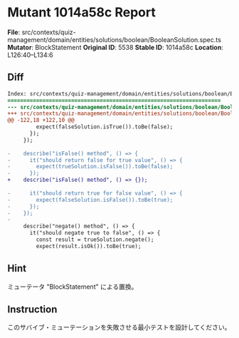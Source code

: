 # Mutant 1014a58c Report

**File**: src/contexts/quiz-management/domain/entities/solutions/boolean/BooleanSolution.spec.ts
**Mutator**: BlockStatement
**Original ID**: 5538
**Stable ID**: 1014a58c
**Location**: L126:40–L134:6

## Diff

```diff
Index: src/contexts/quiz-management/domain/entities/solutions/boolean/BooleanSolution.spec.ts
===================================================================
--- src/contexts/quiz-management/domain/entities/solutions/boolean/BooleanSolution.spec.ts	original
+++ src/contexts/quiz-management/domain/entities/solutions/boolean/BooleanSolution.spec.ts	mutated #5538
@@ -122,18 +122,10 @@
         expect(falseSolution.isTrue()).toBe(false);
       });
     });
 
-    describe("isFalse() method", () => {
-      it("should return false for true value", () => {
-        expect(trueSolution.isFalse()).toBe(false);
-      });
+    describe("isFalse() method", () => {});
 
-      it("should return true for false value", () => {
-        expect(falseSolution.isFalse()).toBe(true);
-      });
-    });
-
     describe("negate() method", () => {
       it("should negate true to false", () => {
         const result = trueSolution.negate();
         expect(result.isOk()).toBe(true);
```

## Hint

ミューテータ "BlockStatement" による置換。

## Instruction

このサバイブ・ミューテーションを失敗させる最小テストを設計してください。
